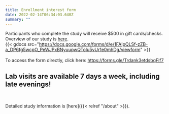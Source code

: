 ```yaml
---
title: Enrollment interest form
date: 2022-02-14T06:34:03.640Z
summary: ""
---
```

Participants who complete the study will receive $500 in gift cards/checks.
<br>
Overview of our study is [here](https://www.cognition.nu/).
<br>
{{< gdocs src="https://docs.google.com/forms/d/e/1FAIpQLSf-zZB-a_DP6fg5wcpO_PeWJPxBNyuupwQToIu5vUr1e0mhDg/viewform" >}}
<br>
<br>
To access the form directly, click here: https://forms.gle/Trdank3etdsbqFif7
## **Lab visits** **are available 7 days a week, including late evenings!**
<br>

Detailed study information is [here]({{< relref "/about" >}}).
